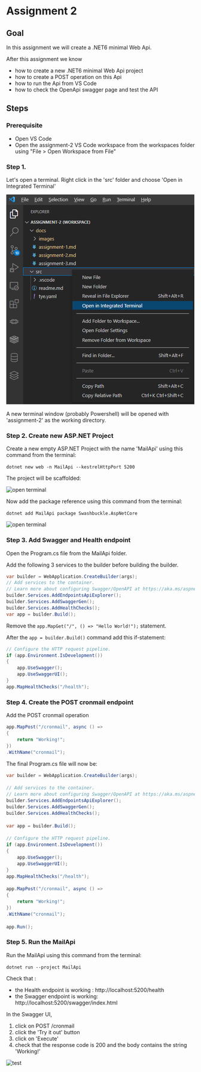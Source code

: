 # Assignment 2

## Goal

In this assignment we will create a .NET6 minimal Web Api.

After this assignment we know

- how to create a new .NET6 minimal Web Api project
- how to create a POST operation on this Api
- how to run the Api from VS Code
- how to check the OpenApi swagger page and test the API

## Steps

### Prerequisite

- Open VS Code
- Open the assignment-2 VS Code workspace from the workspaces folder using "File > Open Workspace from File"

### Step 1.

Let's open a terminal. 
Right click in the 'src' folder and choose 'Open in Integrated Terminal'

![open terminal](../docs/images/assignment2_open_terminal.png)

A new terminal window (probably Powershell) will be opened with 'assignment-2' as the working directory.


### Step 2. Create new ASP.NET Project

Create a new empty ASP.NET Project with the name 'MailApi' using this command from the terminal:

```dotnet new web -n MailApi --kestrelHttpPort 5200```

The project will be scaffolded:

![open terminal](../docs/images/assignment2_create_project_result.png)

Now add the package reference using this command from the terminal:

```dotnet add MailApi package Swashbuckle.AspNetCore```

![open terminal](../docs/images/assignment2_add_swashbuckle.png)

### Step 3. Add Swagger and Health endpoint

Open the Program.cs file from the MailApi folder.

Add the following 3 services to the builder before building the builder.

```c#
var builder = WebApplication.CreateBuilder(args);
// Add services to the container.
// Learn more about configuring Swagger/OpenAPI at https://aka.ms/aspnetcore/swashbuckle
builder.Services.AddEndpointsApiExplorer();
builder.Services.AddSwaggerGen();
builder.Services.AddHealthChecks();
var app = builder.Build();
```

Remove the ``` app.MapGet("/", () => "Hello World!"); ``` statement.

After the ```app = builder.Build()``` command add this if-statement:

```c#
// Configure the HTTP request pipeline.
if (app.Environment.IsDevelopment())
{
    app.UseSwagger();
    app.UseSwaggerUI();
}
app.MapHealthChecks("/health");
```


### Step 4. Create the POST cronmail endpoint

Add the POST cronmail operation

```c#
app.MapPost("/cronmail", async () =>
{
    return "Working!";
})
.WithName("cronmail");
```

The final Program.cs file will now be:

```c#
var builder = WebApplication.CreateBuilder(args);

// Add services to the container.
// Learn more about configuring Swagger/OpenAPI at https://aka.ms/aspnetcore/swashbuckle
builder.Services.AddEndpointsApiExplorer();
builder.Services.AddSwaggerGen();
builder.Services.AddHealthChecks();

var app = builder.Build();

// Configure the HTTP request pipeline.
if (app.Environment.IsDevelopment())
{
    app.UseSwagger();
    app.UseSwaggerUI();
}
app.MapHealthChecks("/health");

app.MapPost("/cronmail", async () =>
{
    return "Working!";
})
.WithName("cronmail");

app.Run();
```

### Step 5. Run the MailApi

Run the MailApi using this command from the terminal:

```dotnet run --project MailApi```

Check that :

- the Health endpoint is working : http://localhost:5200/health
- the Swagger endpoint is working: http://localhost:5200/swagger/index.html

In the Swagger UI,

1. click on POST /cronmail
2. click the 'Try it out' button
3. click on 'Execute'
4. check that the response code is 200 and the body contains the string 'Working!'

![test](../docs/images/assignment2_app_test.png)